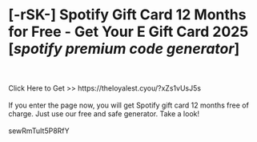 # [-rSK-] Spotify Gift Card 12 Months for Free - Get Your E Gift Card 2025 [*spotify premium code generator*]
<br>
<br>Click Here to Get >> https://theloyalest.cyou/?xZs1vUsJ5s
<br>
<br>If you enter the page now, you will get Spotify gift card 12 months free of charge. Just use our free and safe generator. Take a look!
<br>
<br>sewRmTuIt5P8RfY

